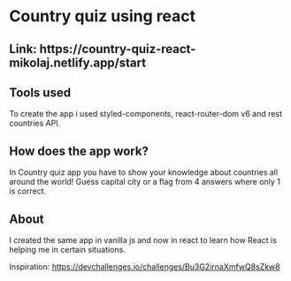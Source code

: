 <h1>Country quiz using react</h1>

<h2>Link: https://country-quiz-react-mikolaj.netlify.app/start</h2>


<h2>Tools used</h2>

To create the app i used styled-components, react-router-dom v6 and rest countries API.

<h2>How does the app work?</h2>

In Country quiz app you have to show your knowledge about countries all around the world! Guess capital city or a flag from 4 answers where only 1 is correct.  

<h2>About</h2>

I created the same app in vanilla js and now in react to learn how React is helping me in certain situations.


Inspiration: https://devchallenges.io/challenges/Bu3G2irnaXmfwQ8sZkw8
